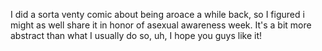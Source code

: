  I did a sorta venty comic about being aroace a while back, so I figured i might as well share it in honor of asexual awareness week. It's a bit more abstract than what I usually do so, uh, I hope you guys like it! 